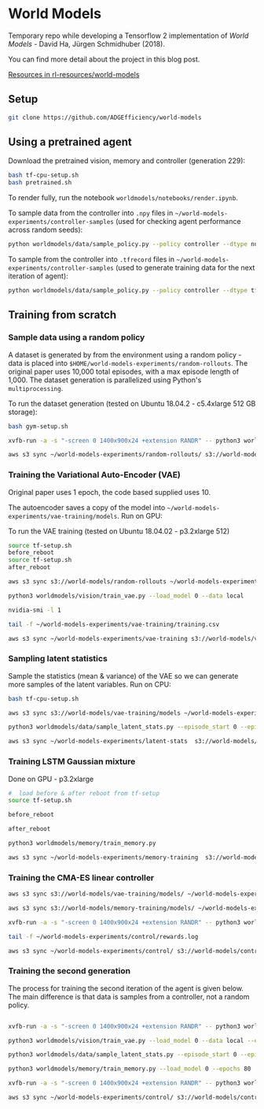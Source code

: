 # World Models

Temporary repo while developing a Tensorflow 2 implementation of *World Models* - David Ha, Jürgen Schmidhuber (2018).

You can find more detail about the project in this blog post.

[Resources in rl-resources/world-models](https://github.com/ADGEfficiency/rl-resources/tree/master/world-models)

##  Setup

```bash
git clone https://github.com/ADGEfficiency/world-models
```

## Using a pretrained agent

Download the pretrained vision, memory and controller (generation 229):

```bash
bash tf-cpu-setup.sh
bash pretrained.sh
```

To render fully, run the notebook `worldmodels/notebooks/render.ipynb`.

To sample data from the controller into `.npy` files in `~/world-models-experiments/controller-samples` (used for checking agent performance across random seeds):

```bash
python worldmodels/data/sample_policy.py --policy controller --dtype numpy --episode_length 1000 --num_process 4 --episodes 200 --generation 229
```

To sample from the controller into `.tfrecord` files in `~/world-models-experiments/controller-samples` (used to generate training data for the next iteration of agent):

```bash
python worldmodels/data/sample_policy.py --policy controller --dtype tfrecord --episode_length 1000 --num_process 4 --episodes 200 --generation 229
```

## Training from scratch

### Sample data using a random policy

A dataset is generated by from the environment using a random policy - data is placed into `$HOME/world-models-experiments/random-rollouts`.  The original paper uses 10,000 total episodes, with a max episode length of 1,000.  The dataset generation is parallelized using Python's `multiprocessing`.

To run the dataset generation (tested on Ubuntu 18.04.2 -  c5.4xlarge 512 GB storage):

```bash
bash gym-setup.sh

xvfb-run -a -s "-screen 0 1400x900x24 +extension RANDR" -- python3 worldmodels/data/sample_policy.py --num_process 8 --total_episodes 10000 --policy random

aws s3 sync ~/world-models-experiments/random-rollouts/ s3://world-models/random-rollouts
```

### Training the Variational Auto-Encoder (VAE)

Original paper uses 1 epoch, the code based supplied uses 10.

The autoencoder saves a copy of the model into `~/world-models-experiments/vae-training/models`.  Run on GPU:

To run the VAE training (tested on Ubuntu 18.04.02 - p3.2xlarge 512)

```bash
source tf-setup.sh
before_reboot
source tf-setup.sh
after_reboot

aws s3 sync s3://world-models/random-rollouts ~/world-models-experiments/random-rollouts

python3 worldmodels/vision/train_vae.py --load_model 0 --data local

nvidia-smi -l 1

tail -f ~/world-models-experiments/vae-training/training.csv

aws s3 sync ~/world-models-experiments/vae-training s3://world-models/vae-training
```

### Sampling latent statistics

Sample the statistics (mean & variance) of the VAE so we can generate more samples of the latent variables.  Run on CPU:

```bash
bash tf-cpu-setup.sh

aws s3 sync s3://world-models/vae-training/models ~/world-models-experiments/vae-training/models

python3 worldmodels/data/sample_latent_stats.py --episode_start 0 --episodes 10000 --data local --dataset random

aws s3 sync ~/world-models-experiments/latent-stats  s3://world-models/latent-stats
```

### Training LSTM Gaussian mixture

Done on GPU - p3.2xlarge

```bash
#  load before & after reboot from tf-setup
source tf-setup.sh

before_reboot

after_reboot

python3 worldmodels/memory/train_memory.py

aws s3 sync ~/world-models-experiments/memory-training  s3://world-models/memory-training
```

### Training the CMA-ES linear controller

```bash
aws s3 sync s3://world-models/vae-training/models/ ~/world-models-experiments/vae-training/models

aws s3 sync s3://world-models/memory-training/models/ ~/world-models-experiments/memory-training/models

xvfb-run -a -s "-screen 0 1400x900x24 +extension RANDR" -- python3 worldmodels/control/train_controller.py

tail -f ~/world-models-experiments/control/rewards.log

aws s3 sync ~/world-models-experiments/control/ s3://world-models/control
```

### Training the second generation

The process for training the second iteration of the agent is given below.  The main difference is that data is samples from a controller, not a random policy.

```bash

xvfb-run -a -s "-screen 0 1400x900x24 +extension RANDR" -- python3 worldmodels/data/sample_policy.py --num_process 8 --total_episodes 10000 --policy controller --dtype tfrecord

python3 worldmodels/vision/train_vae.py --load_model 0 --data local --epochs 15 --dataset controller

python3 worldmodels/data/sample_latent_stats.py --episode_start 0 --episodes 10000 --data local --dataset controller

python3 worldmodels/memory/train_memory.py --load_model 0 --epochs 80

xvfb-run -a -s "-screen 0 1400x900x24 +extension RANDR" -- python3 worldmodels/control/train_controller.py

aws s3 sync ~/world-models-experiments/control/ s3://world-models/control
```
